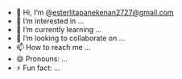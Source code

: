 - 👋 Hi, I’m @esterlitapanekenan2727@gmail.com
- 👀 I’m interested in ...
- 🌱 I’m currently learning ...
- 💞️ I’m looking to collaborate on ...
- 📫 How to reach me ...
- 😄 Pronouns: ...
- ⚡ Fun fact: ...

<!---
veryantosimangunsong/veryantosimangunsong is a ✨ special ✨ repository because its `README.md` (this file) appears on your GitHub profile.
You can click the Preview link to take a look at your changes.
--->
